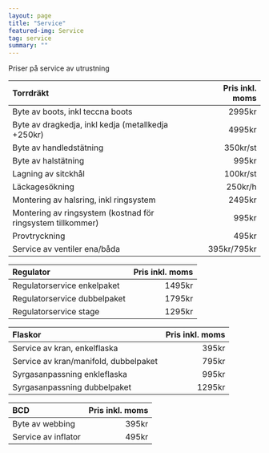 ```yaml
---
layout: page
title: "Service"
featured-img: Service
tag: service
summary: ""
---
```


Priser på service av utrustning

| Torrdräkt| Pris inkl. moms |
|:---|---:|
| Byte av boots, inkl teccna boots | 2995kr |
| Byte av dragkedja, inkl kedja (metallkedja +250kr) | 4995kr |
| Byte av handledstätning | 350kr/st |
| Byte av halstätning | 995kr |
| Lagning av sitckhål | 100kr/st |
| Läckagesökning | 250kr/h |
| Montering av halsring, inkl ringsystem | 2495kr |
| Montering av ringsystem (kostnad för ringsystem tillkommer) | 995kr |
| Provtryckning | 495kr |
| Service av ventiler ena/båda | 395kr/795kr |

| Regulator | Pris inkl. moms |
|:---|---:|
| Regulatorservice enkelpaket | 1495kr |
| Regulatorservice dubbelpaket | 1795kr |
| Regulatorservice stage | 1295kr |

| Flaskor | Pris inkl. moms |
|:---|---:|
| Service av kran, enkelflaska | 395kr |
| Service av kran/manifold, dubbelpaket | 795kr |
| Syrgasanpassning enkleflaska | 995kr |
| Syrgasanpassning dubbelpaket | 1295kr |

| BCD | Pris inkl. moms |
|:---|---:|
| Byte av webbing | 395kr |
| Service av inflator | 495kr |

